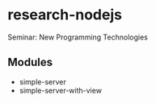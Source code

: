 # research-nodejs
Seminar: New Programming Technologies

## Modules
* simple-server
* simple-server-with-view
